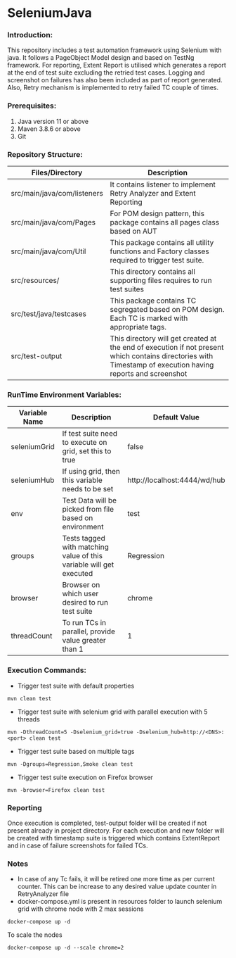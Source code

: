 # SeleniumJava

### Introduction:

This repository includes a test automation framework using Selenium with java. It follows a PageObject Model design and based on TestNg framework. For reporting, Extent Report is utilised
which generates a report at the end of test suite excluding the retried test cases. Logging and screenshot on failures has also been included as part of report generated. Also, Retry mechanism is implemented to retry failed TC couple of times.

### Prerequisites:
1. Java version 11 or above
2. Maven 3.8.6 or above
3. Git

### Repository Structure:

| Files/Directory             | Description                                                                                                                                                 |
|-----------------------------|-------------------------------------------------------------------------------------------------------------------------------------------------------------|
| src/main/java/com/listeners | It contains listener to implement Retry Analyzer and Extent Reporting                                                                                       |
| src/main/java/com/Pages     | For POM design pattern, this package contains all pages class based on AUT                                                                                  |
| src/main/java/com/Util      | This package contains all utility functions and Factory classes required to trigger test suite.                                                             |
| src/resources/              | This directory contains all supporting files requires to run test suites                                                                                    |
| src/test/java/testcases     | This package contains TC segregated based on POM design. Each TC is marked with appropriate tags.                                                           |
| src/test-output             | This directory will get created at the end of execution if not present which contains directories with Timestamp of execution having reports and screenshot |


### RunTime Environment Variables:

| Variable Name | Description                                                         | Default Value  |
|---------------|---------------------------------------------------------------------|----------------|
| seleniumGrid  | If test suite need to execute on grid, set this to true             | false          |
| seleniumHub   | If using grid, then this variable needs to be set                   | http://localhost:4444/wd/hub |
| env           | Test Data will be picked from file based on environment             | test           |
| groups        | Tests tagged with matching value of this variable will get executed | Regression     |
| browser       | Browser on which user desired to run test suite                     | chrome         |
| threadCount   | To run TCs in parallel, provide value greater than 1 | 1 |

### Execution Commands:

* Trigger test suite with default properties
```
mvn clean test
```
* Trigger test suite with selenium grid with parallel execution with 5 threads
```
mvn -DthreadCount=5 -Dselenium_grid=true -Dselenium_hub=http://<DNS>:<port> clean test
```
* Trigger test suite based on multiple tags
```
mvn -Dgroups=Regression,Smoke clean test
```
* Trigger test suite execution on Firefox browser
```
mvn -browser=Firefox clean test
```

### Reporting
Once execution is completed, test-output folder will be created if not present already in project directory. 
For each execution and new folder will be created with timestamp suite is triggered which contains
ExtentReport and in case of failure screenshots for failed TCs.

### Notes
* In case of any Tc fails, it will be retired one more time as per current counter.
This can be increase to any desired value update counter in RetryAnalyzer file
* docker-compose.yml is present in resources folder to launch selenium grid with chrome node with 2 max sessions
```
docker-compose up -d 
```
To scale the nodes
```
docker-compose up -d --scale chrome=2
```
